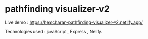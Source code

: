 # pathfinding visualizer-v2

Live demo : https://hemcharan-pathfinding-visualizer-v2.netlify.app/

Technologies used : javaScript , Express , Nelify.
